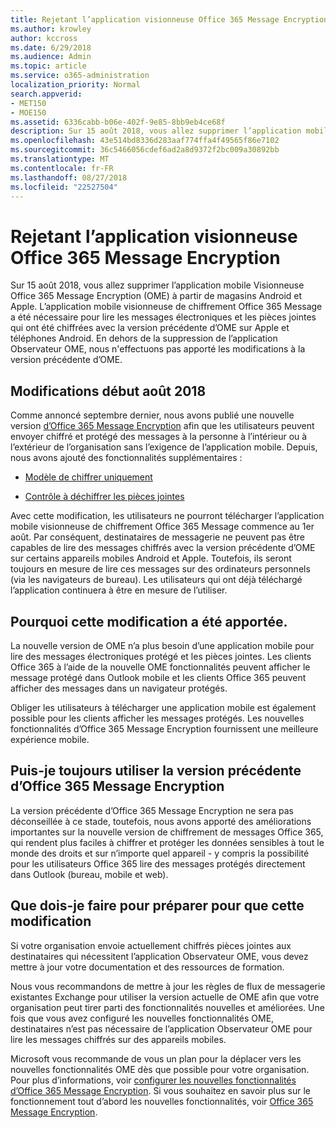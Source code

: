 ```yaml
---
title: Rejetant l’application visionneuse Office 365 Message Encryption
ms.author: krowley
author: kccross
ms.date: 6/29/2018
ms.audience: Admin
ms.topic: article
ms.service: o365-administration
localization_priority: Normal
search.appverid:
- MET150
- MOE150
ms.assetid: 6336cabb-b06e-402f-9e85-8bb9eb4ce68f
description: Sur 15 août 2018, vous allez supprimer l’application mobile Visionneuse Office 365 Message Encryption (OME) à partir de magasins Android et Apple. L’application mobile visionneuse de chiffrement Office 365 Message a été nécessaire pour lire les messages électroniques et les pièces jointes qui ont été chiffrées avec la version précédente d’OME sur Apple et téléphones Android. En dehors de la suppression de l’application Observateur OME, nous n'effectuons pas apporté les modifications à la version précédente d’OME.
ms.openlocfilehash: 43e514bd8336d283aaf774ffa4f49565f86e7102
ms.sourcegitcommit: 36c5466056cdef6ad2a8d9372f2bc009a30892bb
ms.translationtype: MT
ms.contentlocale: fr-FR
ms.lasthandoff: 08/27/2018
ms.locfileid: "22527504"
---
```

# <a name="deprecating-office-365-message-encryption-viewer-app"></a>Rejetant l’application visionneuse Office 365 Message Encryption

Sur 15 août 2018, vous allez supprimer l’application mobile Visionneuse Office 365 Message Encryption (OME) à partir de magasins Android et Apple. L’application mobile visionneuse de chiffrement Office 365 Message a été nécessaire pour lire les messages électroniques et les pièces jointes qui ont été chiffrées avec la version précédente d’OME sur Apple et téléphones Android. En dehors de la suppression de l’application Observateur OME, nous n'effectuons pas apporté les modifications à la version précédente d’OME.
  
## <a name="changes-beginning-august-2018"></a>Modifications début août 2018

Comme annoncé septembre dernier, nous avons publié une nouvelle version [d’Office 365 Message Encryption](https://aka.ms/ome2017) afin que les utilisateurs peuvent envoyer chiffré et protégé des messages à la personne à l’intérieur ou à l’extérieur de l’organisation sans l’exigence de l’application mobile. Depuis, nous avons ajouté des fonctionnalités supplémentaires : 
  
- [Modèle de chiffrer uniquement](https://aka.ms/encryptonly)
    
- [Contrôle à déchiffrer les pièces jointes](https://techcommunity.microsoft.com/t5/Security-Privacy-and-Compliance/Admin-control-for-attachments-now-available-in-Office-365/ba-p/204007)
    
Avec cette modification, les utilisateurs ne pourront télécharger l’application mobile visionneuse de chiffrement Office 365 Message commence au 1er août. Par conséquent, destinataires de messagerie ne peuvent pas être capables de lire des messages chiffrés avec la version précédente d’OME sur certains appareils mobiles Android et Apple. Toutefois, ils seront toujours en mesure de lire ces messages sur des ordinateurs personnels (via les navigateurs de bureau). Les utilisateurs qui ont déjà téléchargé l’application continuera à être en mesure de l’utiliser.
  
## <a name="why-this-change-was-made"></a>Pourquoi cette modification a été apportée.

La nouvelle version de OME n’a plus besoin d’une application mobile pour lire des messages électroniques protégé et les pièces jointes. Les clients Office 365 à l’aide de la nouvelle OME fonctionnalités peuvent afficher le message protégé dans Outlook mobile et les clients Office 365 peuvent afficher des messages dans un navigateur protégés.
  
Obliger les utilisateurs à télécharger une application mobile est également possible pour les clients afficher les messages protégés. Les nouvelles fonctionnalités d’Office 365 Message Encryption fournissent une meilleure expérience mobile.
  
## <a name="can-i-still-use-the-previous-version-of-office-365-message-encryption"></a>Puis-je toujours utiliser la version précédente d’Office 365 Message Encryption

La version précédente d’Office 365 Message Encryption ne sera pas déconseillée à ce stade, toutefois, nous avons apporté des améliorations importantes sur la nouvelle version de chiffrement de messages Office 365, qui rendent plus faciles à chiffrer et protéger les données sensibles à tout le monde des droits et sur n’importe quel appareil - y compris la possibilité pour les utilisateurs Office 365 lire des messages protégés directement dans Outlook (bureau, mobile et web). 
  
## <a name="what-do-i-need-to-do-to-prepare-for-this-change"></a>Que dois-je faire pour préparer pour que cette modification

Si votre organisation envoie actuellement chiffrés pièces jointes aux destinataires qui nécessitent l’application Observateur OME, vous devez mettre à jour votre documentation et des ressources de formation.
  
Nous vous recommandons de mettre à jour les règles de flux de messagerie existantes Exchange pour utiliser la version actuelle de OME afin que votre organisation peut tirer parti des fonctionnalités nouvelles et améliorées. Une fois que vous avez configuré les nouvelles fonctionnalités OME, destinataires n’est pas nécessaire de l’application Observateur OME pour lire les messages chiffrés sur des appareils mobiles.
  
Microsoft vous recommande de vous un plan pour la déplacer vers les nouvelles fonctionnalités OME dès que possible pour votre organisation. Pour plus d’informations, voir [configurer les nouvelles fonctionnalités d’Office 365 Message Encryption](set-up-new-message-encryption-capabilities.md). Si vous souhaitez en savoir plus sur le fonctionnement tout d’abord les nouvelles fonctionnalités, voir [Office 365 Message Encryption](ome.md).
  

